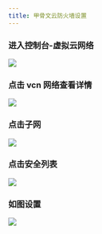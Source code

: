 ```yaml
---
title: 甲骨文云防火墙设置
---
```


### 进入控制台-虚拟云网络

![](https://cdn.jsdelivr.net/gh/vanhiupun/pic@master/img/202309032017796.png)

### 点击 vcn 网络查看详情

![](https://cdn.jsdelivr.net/gh/vanhiupun/pic@master/img/20230903201855.png)

### 点击子网

![](https://cdn.jsdelivr.net/gh/vanhiupun/pic@master/img/20230903201855.png)

### 点击安全列表

![](https://cdn.jsdelivr.net/gh/vanhiupun/pic@master/img/20230903202120.png)

### 如图设置

![](https://cdn.jsdelivr.net/gh/vanhiupun/pic@master/img/20230903202406.png)
